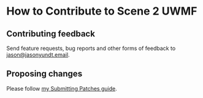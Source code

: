 # How to Contribute to Scene 2 UWMF

## Contributing feedback

Send feature requests, bug reports and other forms of feedback to jason@jasonyundt.email.

## Proposing changes

Please follow [my Submitting Patches guide](https://jasonyundt.website/submitting-patches.html).
